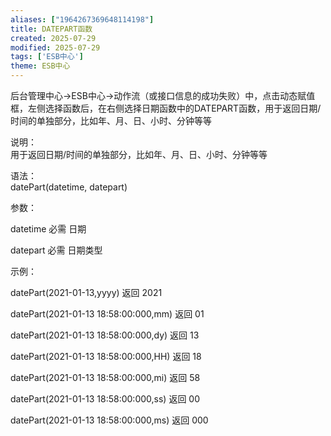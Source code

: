 ```yaml
---
aliases: ["1964267369648114198"]
title: DATEPART函数
created: 2025-07-29
modified: 2025-07-29
tags: ['ESB中心']
theme: ESB中心
---
```


后台管理中心->ESB中心->动作流（或接口信息的成功失败）中，点击动态赋值框，左侧选择函数后，在右侧选择日期函数中的DATEPART函数，用于返回日期/时间的单独部分，比如年、月、日、小时、分钟等等

说明：  
用于返回日期/时间的单独部分，比如年、月、日、小时、分钟等等  

语法：  
datePart(datetime, datepart)

参数：

datetime 必需 日期

datepart 必需 日期类型

示例：

datePart(2021-01-13,yyyy) 返回 2021

datePart(2021-01-13 18:58:00:000,mm) 返回 01

datePart(2021-01-13 18:58:00:000,dy) 返回 13

datePart(2021-01-13 18:58:00:000,HH) 返回 18

datePart(2021-01-13 18:58:00:000,mi) 返回 58

datePart(2021-01-13 18:58:00:000,ss) 返回 00

datePart(2021-01-13 18:58:00:000,ms) 返回 000